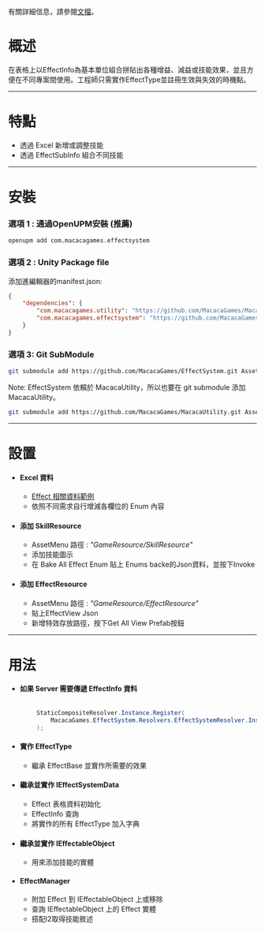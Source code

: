 有關詳細信息，請參閱[文檔](https://macacagames.github.io/EffectSystem/)。

# 概述
在表格上以EffectInfo為基本單位組合拼貼出各種增益、減益或技能效果，並且方便在不同專案間使用。工程師只需實作EffectType並註冊生效與失效的時機點。

---------
# 特點
- 透過 Excel 新增或調整技能
- 透過 EffectSubInfo 組合不同技能
---

# 安裝
### 選項 1 : 通過OpenUPM安裝 (推薦)

```sh
openupm add com.macacagames.effectsystem
```

### 選項 2 : Unity Package file
添加進編輯器的manifest.json:
```json
{
    "dependencies": {
        "com.macacagames.utility": "https://github.com/MacacaGames/MacacaUtility.git",
        "com.macacagames.effectsystem": "https://github.com/MacacaGames/EffectSystem.git"
    }
}
```

### 選項 3: Git SubModule
```bash
git submodule add https://github.com/MacacaGames/EffectSystem.git Assets/MacacaEffectSystem
```
Note: EffectSystem 依賴於 MacacaUtility，所以也要在 git submodule 添加 MacacaUtility。
```bash
git submodule add https://github.com/MacacaGames/MacacaUtility.git Assets/MacacaUtility
```
---
# 設置
- #### Excel 資料
    - [Effect 相關資料範例](https://docs.google.com/spreadsheets/d/1zYKiOlThAqTMVuUPHcxeQGX7rBRLp5E-49ci-GCZBa8/edit?usp=drive_link)
    - 依照不同需求自行增減各欄位的 Enum 內容
- #### 添加 SkillResource
    - AssetMenu 路徑 : _"GameResource/SkillResource"_
    - 添加技能圖示
    - 在 Bake All Effect Enum 貼上 Enums backe的Json資料，並按下Invoke
- #### 添加 EffectResource
    - AssetMenu 路徑 : _"GameResource/EffectResource"_
    - 貼上EffectView Json
    - 新增特效存放路徑，按下Get All View Prefab按鈕
---
# 用法
- #### 如果 Server 需要傳遞 EffectInfo 資料
```csharp

        StaticCompositeResolver.Instance.Register(
            MacacaGames.EffectSystem.Resolvers.EffectSystemResolver.Instance,
        );
```
- #### 實作 EffectType
    - 繼承 EffectBase 並實作所需要的效果

- #### 繼承並實作 IEffectSystemData
    - Effect 表格資料初始化
    - EffectInfo 查詢
    - 將實作的所有 EffectType 加入字典

- #### 繼承並實作 IEffectableObject
    - 用來添加技能的實體

- #### EffectManager
    - 附加 Effect 到 IEffectableObject 上或移除
    - 查詢 IEffectableObject 上的 Effect 實體
    - 搭配I2取得技能敘述
